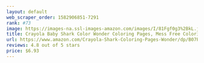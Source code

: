 ```yaml
---
layout: default 
﻿web_scraper_order: 1582906851-7291
rank: #73
image: https://images-na.ssl-images-amazon.com/images/I/81Fgf0g3%2BkL.jpg
title: Crayola Baby Shark Color Wonder Coloring Pages, Mess Free Coloring, Gift for Kids, Age 3, 4, 5, 6
url: https://www.amazon.com/Crayola-Shark-Coloring-Pages-Wonder/dp/B07PMLL5L7/ref=zg_mw_toys-and-games_73?_encoding=UTF8&psc=1&refRID=R42GPHP3YME7595BC2RQ
reviews: 4.8 out of 5 stars
price: $6.93 
---
```

